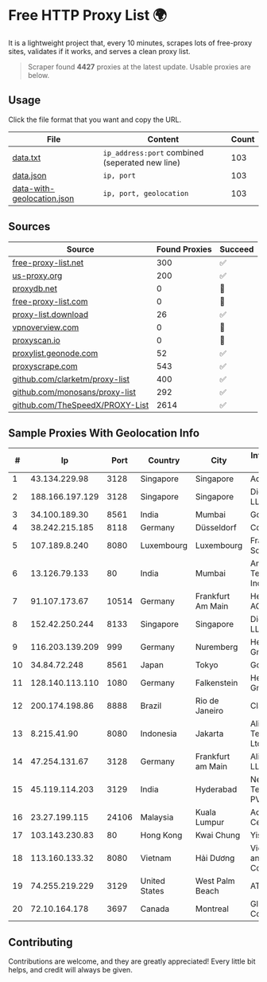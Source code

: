 
# Free HTTP Proxy List 🌍

It is a lightweight project that, every 10 minutes, scrapes lots of free-proxy sites, validates if it works, and serves a clean proxy list.


> Scraper found **4427** proxies at the latest update. Usable proxies are below.

## Usage

Click the file format that you want and copy the URL.


|File|Content|Count|
|----|-------|-----|
|[data.txt](https://raw.githubusercontent.com/themiralay/Proxy-List-World/master/data.txt)|`ip_address:port` combined (seperated new line)|103|
|[data.json](https://raw.githubusercontent.com/themiralay/Proxy-List-World/master/data.json)|`ip, port`|103|
|[data-with-geolocation.json](https://raw.githubusercontent.com/themiralay/Proxy-List-World/master/data-with-geolocation.json)|`ip, port, geolocation`|103|

## Sources

|Source|Found Proxies|Succeed|
|------|-------------|-------|
|[free-proxy-list.net](https://free-proxy-list.net)|300|✅|
|[us-proxy.org](https://www.us-proxy.org)|200|✅|
|[proxydb.net](http://proxydb.net)|0|🚫|
|[free-proxy-list.com](https://free-proxy-list.com/?page=&port=&type%5B%5D=http&type%5B%5D=https&up_time=0&search=Search)|0|🚫|
|[proxy-list.download](https://www.proxy-list.download/HTTP)|26|✅|
|[vpnoverview.com](https://vpnoverview.com/privacy/anonymous-browsing/free-proxy-servers)|0|🚫|
|[proxyscan.io](https://www.proxyscan.io)|0|🚫|
|[proxylist.geonode.com](https://proxylist.geonode.com/api/proxy-list?limit=300&page=1&sort_by=lastChecked&sort_type=desc&protocols=http,https)|52|✅|
|[proxyscrape.com](https://api.proxyscrape.com/v2/?request=displayproxies&protocol=http&timeout=10000&country=all&ssl=all&anonymity=all)|543|✅|
|[github.com/clarketm/proxy-list](https://raw.githubusercontent.com/clarketm/proxy-list/master/proxy-list-raw.txt)|400|✅|
|[github.com/monosans/proxy-list](https://raw.githubusercontent.com/monosans/proxy-list/main/proxies/http.txt)|292|✅|
|[github.com/TheSpeedX/PROXY-List](https://raw.githubusercontent.com/TheSpeedX/PROXY-List/master/http.txt)|2614|✅|


## Sample Proxies With Geolocation Info

|#|Ip|Port|Country|City|Internet Service Provider|
|-|--|----|-------|----|-------------------------|
|1|43.134.229.98|3128|Singapore|Singapore|Aceville Pte.ltd|
|2|188.166.197.129|3128|Singapore|Singapore|DigitalOcean, LLC|
|3|34.100.189.30|8561|India|Mumbai|Google LLC|
|4|38.242.215.185|8118|Germany|Düsseldorf|Contabo GmbH|
|5|107.189.8.240|8080|Luxembourg|Luxembourg|FranTech Solutions|
|6|13.126.79.133|80|India|Mumbai|Amazon Technologies Inc.|
|7|91.107.173.67|10514|Germany|Frankfurt Am Main|Hetzner Online AG|
|8|152.42.250.244|8133|Singapore|Singapore|DigitalOcean, LLC|
|9|116.203.139.209|999|Germany|Nuremberg|Hetzner Online GmbH|
|10|34.84.72.248|8561|Japan|Tokyo|Google LLC|
|11|128.140.113.110|1080|Germany|Falkenstein|Hetzner Online GmbH|
|12|200.174.198.86|8888|Brazil|Rio de Janeiro|Claro S.A|
|13|8.215.41.90|8080|Indonesia|Jakarta|Alibaba (US) Technology Co., Ltd.|
|14|47.254.131.67|3128|Germany|Frankfurt am Main|Alibaba.com LLC|
|15|45.119.114.203|3129|India|Hyderabad|Netrun Technologies PVT LTD|
|16|23.27.199.115|24106|Malaysia|Kuala Lumpur|Ace Data Centers II|
|17|103.143.230.83|80|Hong Kong|Kwai Chung|Yisu Cloud LTD|
|18|113.160.133.32|8080|Vietnam|Hải Dương|VietNam Post and Telecom Corporation|
|19|74.255.219.229|3129|United States|West Palm Beach|AT&T Corp.|
|20|72.10.164.178|3697|Canada|Montreal|GloboTech Communications|



## Contributing

Contributions are welcome, and they are greatly appreciated! Every
little bit helps, and credit will always be given.

